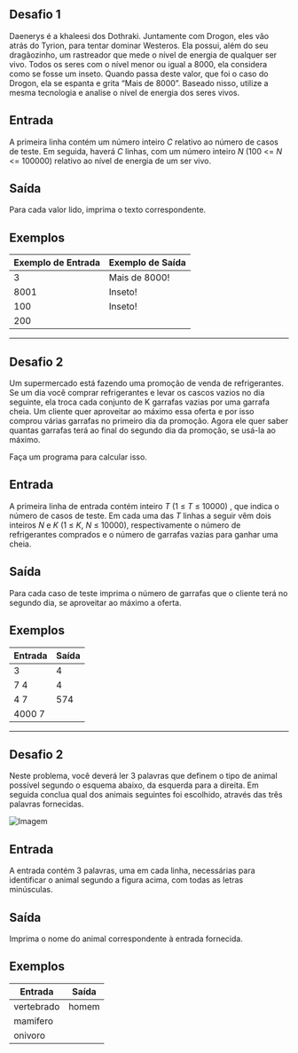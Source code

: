 ## Desafio 1
Daenerys é a khaleesi dos Dothraki. Juntamente com Drogon, eles vão atrás do Tyrion, para tentar dominar Westeros. Ela possui, além do seu dragãozinho, um rastreador que mede o nível de energia de qualquer ser vivo. Todos os seres com o nível menor ou igual a 8000, ela considera como se fosse um inseto. Quando passa deste valor, que foi o caso do Drogon, ela se espanta e grita “Mais de 8000”. Baseado nisso, utilize a mesma tecnologia e analise o nível de energia dos seres vivos.

## Entrada
A primeira linha contém um número inteiro *C* relativo ao número de casos de teste. Em seguida, haverá *C* linhas, com um número inteiro *N* (100 <= *N* <= 100000) relativo ao nível de energia de um ser vivo.

## Saída
Para cada valor lido, imprima o texto correspondente.

## Exemplos
|Exemplo de Entrada|Exemplo de Saída|
|-------|-----|
|3|Mais de 8000!|
|8001|Inseto!|
|100|Inseto!|
|200| |

---

## Desafio 2
Um supermercado está fazendo uma promoção de venda de refrigerantes. Se um dia você comprar refrigerantes e levar os cascos vazios no dia seguinte, ela troca cada conjunto de K garrafas vazias  por uma garrafa cheia. Um cliente quer aproveitar ao máximo essa oferta e por isso comprou várias garrafas no primeiro dia da promoção. Agora ele quer saber quantas garrafas terá ao final do segundo dia da promoção, se usá-la ao máximo.

Faça um programa para calcular isso.

## Entrada
A primeira linha de entrada contém inteiro *T* (1 ≤ *T* ≤ 10000) , que indica o número de casos de teste. Em cada uma das *T* linhas a seguir vêm dois inteiros *N* e *K* (1 ≤ *K*, *N* ≤ 10000),  respectivamente o número de refrigerantes comprados e o número de garrafas vazias para ganhar uma cheia.

## Saída
Para cada caso de teste imprima o número de garrafas que o cliente terá no segundo dia, se aproveitar ao máximo a oferta.

## Exemplos
|Entrada|Saída|
|-------|-----|
|3|4|
|7 4|4|
|4 7|574|
|4000 7| |

---

## Desafio 2
Neste problema, você deverá ler 3 palavras que definem o tipo de animal possível segundo o esquema abaixo, da esquerda para a direita.  Em seguida conclua qual dos animais seguintes foi escolhido, através das três palavras fornecidas.

![Imagem](https://resources.urionlinejudge.com.br/gallery/images/problems/UOJ_1049_b.png)
## Entrada
A entrada contém 3 palavras, uma em cada linha, necessárias para identificar o animal segundo a figura acima, com todas as letras minúsculas.

## Saída
Imprima o nome do animal correspondente à entrada fornecida.

## Exemplos
|Entrada|Saída|
|-------|-----|
|vertebrado|homem|
|mamifero||
|onivoro||
